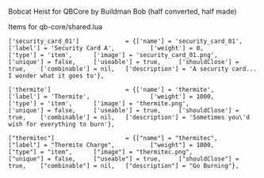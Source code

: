 Bobcat Heist for QBCore by Buildman Bob (half converted, half made)

Items for qb-core/shared.lua

	['security_card_01'] 			 = {['name'] = 'security_card_01', 			  	['label'] = 'Security Card A', 			['weight'] = 0, 		['type'] = 'item', 		['image'] = 'security_card_01.png', 	['unique'] = false, 	['useable'] = true, 	['shouldClose'] = true,	   ['combinable'] = nil,   ['description'] = 'A security card... I wonder what it goes to'},
  
  	['thermite'] 			 	 	 = {['name'] = 'thermite', 			  			['label'] = 'Thermite', 				['weight'] = 1000, 		['type'] = 'item', 		['image'] = 'thermite.png', 			['unique'] = false, 	['useable'] = true, 	['shouldClose'] = true,    ['combinable'] = nil,   ['description'] = 'Sometimes you\'d wish for everything to burn'},
    
    ["thermitec"] 				 	 = {["name"] = "thermitec",				    	["label"] = "Thermite Charge",			["weight"] = 1000,		["type"] = "item",		["image"] = "thermitec.png",		    ["unique"] = false,		["useable"] = true,		["shouldClose"] = true,	   ["combinable"] = nil,   ["description"] = "Go Burning"},

